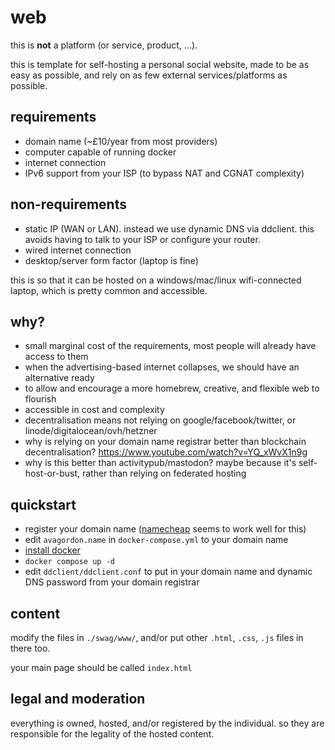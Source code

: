 # web

this is **not** a platform (or service, product, ...).

this is template for self-hosting a personal social website, made to be as easy as possible, and rely on as few external services/platforms as possible.

## requirements

- domain name (~£10/year from most providers)
- computer capable of running docker
- internet connection
- IPv6 support from your ISP (to bypass NAT and CGNAT complexity)

## non-requirements

- static IP (WAN or LAN). instead we use dynamic DNS via ddclient. this avoids having to talk to your ISP or configure your router.
- wired internet connection
- desktop/server form factor (laptop is fine)

this is so that it can be hosted on a windows/mac/linux wifi-connected laptop, which is pretty common and accessible.

## why?

- small marginal cost of the requirements, most people will already have access to them
- when the advertising-based internet collapses, we should have an alternative ready
- to allow and encourage a more homebrew, creative, and flexible web to flourish
- accessible in cost and complexity
- decentralisation means not relying on google/facebook/twitter, or linode/digitalocean/ovh/hetzner
- why is relying on your domain name registrar better than blockchain decentralisation? https://www.youtube.com/watch?v=YQ_xWvX1n9g
- why is this better than activitypub/mastodon? maybe because it's self-host-or-bust, rather than relying on federated hosting

## quickstart

- register your domain name ([namecheap](https://www.namecheap.com) seems to work well for this)
- edit `avagordon.name` in `docker-compose.yml` to your domain name
- [install docker](https://docs.docker.com/get-started/)
- `docker compose up -d`
- edit `ddclient/ddclient.conf` to put in your domain name and dynamic DNS password from your domain registrar

## content

modify the files in `./swag/www/`, and/or put other `.html`, `.css`, `.js` files in there too.

your main page should be called `index.html`

## legal and moderation

everything is owned, hosted, and/or registered by the individual. so they are responsible for the legality of the hosted content.
